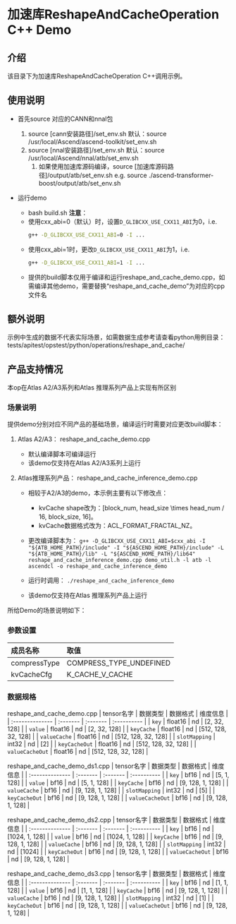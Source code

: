 # 加速库ReshapeAndCacheOperation C++ Demo
## 介绍
该目录下为加速库ReshapeAndCacheOperation C++调用示例。

## 使用说明
- 首先source 对应的CANN和nnal包
    1. source [cann安装路径]/set_env.sh
        默认：source /usr/local/Ascend/ascend-toolkit/set_env.sh
    2. source [nnal安装路径]/set_env.sh
        默认：source /usr/local/Ascend/nnal/atb/set_env.sh
        1. 如果使用加速库源码编译，source [加速库源码路径]/output/atb/set_env.sh
        e.g. source ./ascend-transformer-boost/output/atb/set_env.sh

- 运行demo
    - bash build.sh
    **注意**：
    - 使用cxx_abi=0（默认）时，设置`D_GLIBCXX_USE_CXX11_ABI`为0，i.e.
        ```sh
        g++ -D_GLIBCXX_USE_CXX11_ABI=0 -I ...
        ```
    - 使用cxx_abi=1时，更改`D_GLIBCXX_USE_CXX11_ABI`为1，i.e.
        ```sh
        g++ -D_GLIBCXX_USE_CXX11_ABI=1 -I ...
        ```
    - 提供的build脚本仅用于编译和运行reshape_and_cache_demo.cpp，如需编译其他demo，需要替换“reshape_and_cache_demo”为对应的cpp文件名

## 额外说明
示例中生成的数据不代表实际场景，如需数据生成参考请查看python用例目录：
tests/apitest/opstest/python/operations/reshape_and_cache/

## 产品支持情况
本op在Atlas A2/A3系列和Atlas 推理系列产品上实现有所区别

### 场景说明
提供demo分别对应不同产品的基础场景，编译运行时需要对应更改build脚本：
1. Atlas A2/A3：
    reshape_and_cache_demo.cpp
    - 默认编译脚本可编译运行
    - 该demo仅支持在Atlas A2/A3系列上运行

2. Atlas推理系列产品：
    reshape_and_cache_inference_demo.cpp
    - 相较于A2/A3的demo，本示例主要有以下修改点：
        - kvCache shape改为：[block_num, head_size \times head_num / 16, block_size, 16]。
        - kvCache数据格式改为：ACL_FORMAT_FRACTAL_NZ。

    - 更改编译脚本为：
    `g++ -D_GLIBCXX_USE_CXX11_ABI=$cxx_abi -I "${ATB_HOME_PATH}/include" -I "${ASCEND_HOME_PATH}/include" -L "${ATB_HOME_PATH}/lib" -L "${ASCEND_HOME_PATH}/lib64" reshape_and_cache_inference_demo.cpp demo_util.h -l atb -l ascendcl -o reshape_and_cache_inference_demo`
    - 运行时调用：
    `./reshape_and_cache_inference_demo`
    - 该demo仅支持在Atlas 推理系列产品上运行

所给Demo的场景说明如下：
### 参数设置

| 成员名称       | 取值          |
| :------------- | :------------ |
| compressType | COMPRESS_TYPE_UNDEFINED |
| kvCacheCfg   | K_CACHE_V_CACHE         |

### 数据规格

reshape_and_cache_demo.cpp
| tensor名字      | 数据类型 | 数据格式 | 维度信息    |
| :-------------- | :------- | :------- | :---------- |
| `key`  | float16    | nd       | [2, 32, 128]    |
| `value`  | float16    | nd       | [2, 32, 128] |
| `keyCache`  | float16    | nd       | [512, 128, 32, 128] |
| `valueCache`  | float16    | nd       | [512, 128, 32, 128] |
| `slotMapping`  | int32    | nd       | [2] |
| `keyCacheOut` | float16    | nd       | [512, 128, 32, 128]    |
| `valueCacheOut` | float16    | nd       | [512, 128, 32, 128]    |

reshape_and_cache_demo_ds1.cpp
| tensor名字      | 数据类型 | 数据格式 | 维度信息    |
| :-------------- | :------- | :------- | :---------- |
| `key`  | bf16    | nd       | [5, 1, 128]    |
| `value`  | bf16    | nd       | [5, 1, 128] |
| `keyCache`  | bf16    | nd       | [9, 128, 1, 128] |
| `valueCache`  | bf16    | nd       | [9, 128, 1, 128] |
| `slotMapping`  | int32    | nd       | [5] |
| `keyCacheOut` | bf16    | nd       | [9, 128, 1, 128]    |
| `valueCacheOut` | bf16    | nd       | [9, 128, 1, 128]    |

reshape_and_cache_demo_ds2.cpp
| tensor名字      | 数据类型 | 数据格式 | 维度信息    |
| :-------------- | :------- | :------- | :---------- |
| `key`  | bf16    | nd       | [1024, 1, 128]    |
| `value`  | bf16    | nd       | [1024, 1, 128] |
| `keyCache`  | bf16    | nd       | [9, 128, 1, 128] |
| `valueCache`  | bf16    | nd       | [9, 128, 1, 128] |
| `slotMapping`  | int32    | nd       | [1024] |
| `keyCacheOut` | bf16    | nd       | [9, 128, 1, 128]    |
| `valueCacheOut` | bf16    | nd       | [9, 128, 1, 128]    |

reshape_and_cache_demo_ds3.cpp
| tensor名字      | 数据类型 | 数据格式 | 维度信息    |
| :-------------- | :------- | :------- | :---------- |
| `key`  | bf16    | nd       | [1, 1, 128]    |
| `value`  | bf16    | nd       | [1, 1, 128] |
| `keyCache`  | bf16    | nd       | [9, 128, 1, 128] |
| `valueCache`  | bf16    | nd       | [9, 128, 1, 128] |
| `slotMapping`  | int32    | nd       | [1] |
| `keyCacheOut` | bf16    | nd       | [9, 128, 1, 128]    |
| `valueCacheOut` | bf16    | nd       | [9, 128, 1, 128]    |
